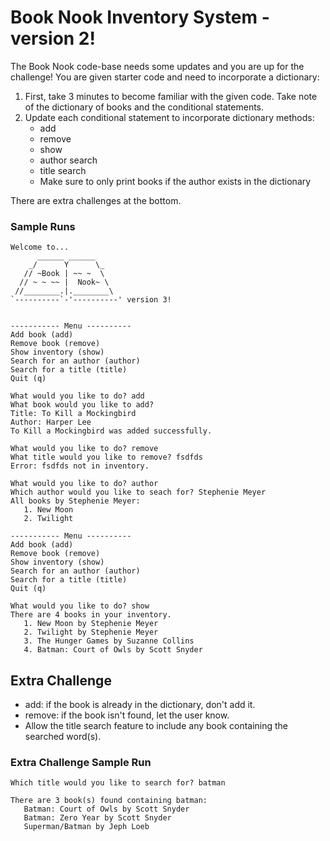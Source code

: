 # Book Nook Inventory System - version 2!
The Book Nook code-base needs some updates and you are up for the challenge! You are given starter code and need to incorporate a dictionary:

1. First, take 3 minutes to become familiar with the given code. Take note of the dictionary of books and the conditional statements.
2. Update each conditional statement to incorporate dictionary methods:
    * add
    * remove
    * show
    * author search
    * title search
    * Make sure to only print books if the author exists in the dictionary
    
There are extra challenges at the bottom.

### Sample Runs
```
Welcome to...
      ______ ______
    _/      Y      \_
   // ~Book | ~~ ~  \
  // ~ ~ ~~ |  Nook~ \
 //________.|.________\
`----------`-'----------' version 3!


----------- Menu ----------
Add book (add)
Remove book (remove)
Show inventory (show)
Search for an author (author)
Search for a title (title)
Quit (q)

What would you like to do? add
What book would you like to add?
Title: To Kill a Mockingbird
Author: Harper Lee
To Kill a Mockingbird was added successfully.
```
```
What would you like to do? remove
What title would you like to remove? fsdfds
Error: fsdfds not in inventory.
```
```
What would you like to do? author
Which author would you like to seach for? Stephenie Meyer
All books by Stephenie Meyer:
   1. New Moon
   2. Twilight

----------- Menu ----------
Add book (add)
Remove book (remove)
Show inventory (show)
Search for an author (author)
Search for a title (title)
Quit (q)

What would you like to do? show
There are 4 books in your inventory.
   1. New Moon by Stephenie Meyer
   2. Twilight by Stephenie Meyer
   3. The Hunger Games by Suzanne Collins
   4. Batman: Court of Owls by Scott Snyder
```

## Extra Challenge
* add: if the book is already in the dictionary, don't add it.
* remove: if the book isn't found, let the user know.
* Allow the title search feature to include any book containing the searched word(s).
### Extra Challenge Sample Run
```
Which title would you like to search for? batman

There are 3 book(s) found containing batman:
   Batman: Court of Owls by Scott Snyder
   Batman: Zero Year by Scott Snyder
   Superman/Batman by Jeph Loeb
```

